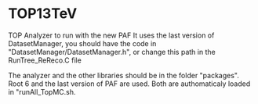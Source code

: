 # TOP13TeV
TOP Analyzer to run with the new PAF
It uses the last version of DatasetManager, you should have the code in "DatasetManager/DatasetManager.h", or change this path in the RunTree_ReReco.C file

The analyzer and the other libraries should be in the folder "packages".
Root 6 and the last version of PAF are used. Both are authomaticaly loaded in "runAll_TopMC.sh.
